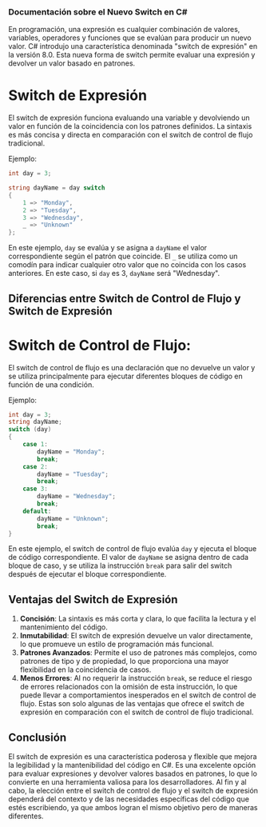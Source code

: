 ﻿### Documentación sobre el Nuevo Switch en C#

En programación, una expresión es cualquier combinación de valores, variables, operadores y funciones que se evalúan para producir un nuevo valor.
C# introdujo una característica denominada "switch de expresión" en la versión 8.0. Esta nueva forma de switch permite evaluar una expresión y 
devolver un valor basado en patrones.

# Switch de Expresión

El switch de expresión funciona evaluando una variable y devolviendo un valor en función de la coincidencia con los patrones definidos. 
La sintaxis es más concisa y directa en comparación con el switch de control de flujo tradicional.

 Ejemplo:
```csharp
int day = 3;

string dayName = day switch
{
    1 => "Monday", 
    2 => "Tuesday",
    3 => "Wednesday",
    _ => "Unknown" 
};
````
En este ejemplo, `day` se evalúa y se asigna a `dayName` el valor correspondiente según el patrón que coincide. El `_` se utiliza como un comodín para
indicar cualquier otro valor que no coincida con los casos anteriores. En este caso, si `day` es 3, `dayName` será "Wednesday".

## Diferencias entre Switch de Control de Flujo y Switch de Expresión

# Switch de Control de Flujo:

El switch de control de flujo es una declaración que no devuelve un valor y se utiliza principalmente para ejecutar diferentes bloques de código 
en función de una condición.

Ejemplo:
````csharp
int day = 3;
string dayName;
switch (day)
{
    case 1:
        dayName = "Monday";
        break;
    case 2:
        dayName = "Tuesday";
        break;
    case 3:
        dayName = "Wednesday";
        break;
    default:
        dayName = "Unknown";
        break;
}
````
En este ejemplo, el switch de control de flujo evalúa `day` y ejecuta el bloque de código correspondiente.
El valor de `dayName` se asigna dentro de cada bloque de caso, y se utiliza la instrucción `break` para salir del switch después de ejecutar el bloque correspondiente.
## Ventajas del Switch de Expresión
1. **Concisión**: La sintaxis es más corta y clara, lo que facilita la lectura y el mantenimiento del código.
1. **Inmutabilidad**: El switch de expresión devuelve un valor directamente, lo que promueve un estilo de programación más funcional.
1. **Patrones Avanzados**: Permite el uso de patrones más complejos, como patrones de tipo y de propiedad, lo que proporciona una mayor flexibilidad en la coincidencia de casos.
1. **Menos Errores**: Al no requerir la instrucción `break`, se reduce el riesgo de errores relacionados con la omisión de esta instrucción, lo que puede 
llevar a comportamientos inesperados en el switch de control de flujo.
Estas son solo algunas de las ventajas que ofrece el switch de expresión en comparación con el switch de control de flujo tradicional.

## Conclusión
El switch de expresión es una característica poderosa y flexible que mejora la legibilidad y la mantenibilidad del código en C#.
Es una excelente opción para evaluar expresiones y devolver valores basados en patrones, lo que lo convierte en una herramienta valiosa para los desarrolladores.
Al fin y al cabo, la elección entre el switch de control de flujo y el switch de expresión dependerá del contexto y de las necesidades específicas del código que 
estés escribiendo, ya que ambos logran el mismo objetivo pero de maneras diferentes.